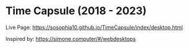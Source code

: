 # Time Capsule  (2018 - 2023)

Live Page: https://sosophia10.github.io/TimeCapsule/index/desktop.html

Inspired by: https://simone.computer/#/webdesktops

